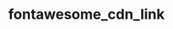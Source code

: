 # fontawesome_cdn_link

<link rel="stylesheet" href="https://cdnjs.cloudflare.com/ajax/libs/font-awesome/6.0.0-beta3/css/all.min.css" />

